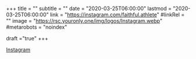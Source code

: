 +++
title = ""
subtitle = ""
date = "2020-03-25T06:00:00"
lastmod = "2020-03-25T06:00:00"
link = "https://instagram.com/faithful.athlete"
#linkRel = ""
image = "https://rsc.youronly.one/img/logos/Instagram.webp"
#metarobots = "noindex"

draft ="true"
+++

[Instagram](https://instagram.com/faithful.athlete "Instagram")
